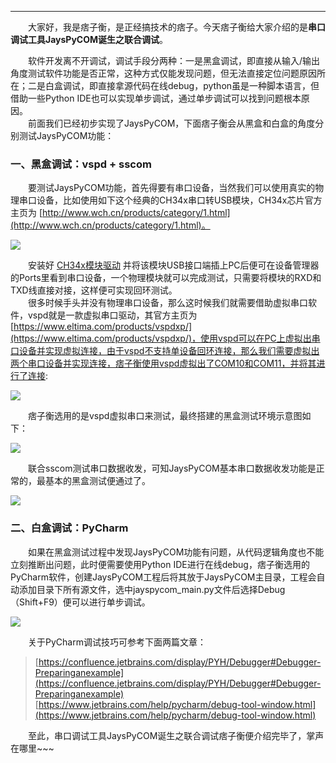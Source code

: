 ----

　　大家好，我是痞子衡，是正经搞技术的痞子。今天痞子衡给大家介绍的是**串口调试工具JaysPyCOM诞生之联合调试**。  

　　软件开发离不开调试，调试手段分两种：一是黑盒调试，即直接从输入/输出角度测试软件功能是否正常，这种方式仅能发现问题，但无法直接定位问题原因所在；二是白盒调试，即直接拿源代码在线debug，python虽是一种脚本语言，但借助一些Python IDE也可以实现单步调试，通过单步调试可以找到问题根本原因。  
　　前面我们已经初步实现了JaysPyCOM，下面痞子衡会从黑盒和白盒的角度分别测试JaysPyCOM功能：  

### 一、黑盒调试：vspd + sscom
　　要测试JaysPyCOM功能，首先得要有串口设备，当然我们可以使用真实的物理串口设备，比如使用如下这个经典的CH34x串口转USB模块，CH34x芯片官方主页为 [http://www.wch.cn/products/category/1.html](http://www.wch.cn/products/category/1.html)。  

<img src="http://odox9r8vg.bkt.clouddn.com/image/cnblogs/JaysPyCOM_test_ch340.PNG" style="zoom:100%" />

　　安装好 [CH34x模块驱动](http://www.wch.cn/products/CH341.html) 并将该模块USB接口端插上PC后便可在设备管理器的Ports里看到串口设备，一个物理模块就可以完成测试，只需要将模块的RXD和TXD线直接对接，这样便可实现回环测试。  
　　很多时候手头并没有物理串口设备，那么这时候我们就需要借助虚拟串口软件，vspd就是一款虚拟串口驱动，其官方主页为 [https://www.eltima.com/products/vspdxp/](https://www.eltima.com/products/vspdxp/)，使用vspd可以在PC上虚拟出串口设备并实现虚拟连接，由于vspd不支持单设备回环连接，那么我们需要虚拟出两个串口设备并实现连接，痞子衡使用vspd虚拟出了COM10和COM11，并将其进行了连接:  

<img src="http://odox9r8vg.bkt.clouddn.com/image/cnblogs/JaysPyCOM_test_vspd_device.PNG" style="zoom:100%" />

　　痞子衡选用的是vspd虚拟串口来测试，最终搭建的黑盒测试环境示意图如下：  

<img src="http://odox9r8vg.bkt.clouddn.com/image/cnblogs/JaysPyCOM_test_connection.PNG" style="zoom:100%" />

　　联合sscom测试串口数据收发，可知JaysPyCOM基本串口数据收发功能是正常的，最基本的黑盒测试便通过了。  

<img src="http://odox9r8vg.bkt.clouddn.com/image/cnblogs/JaysPyCOM_test_txrx_with_sscom.PNG" style="zoom:100%" />

### 二、白盒调试：PyCharm
　　如果在黑盒测试过程中发现JaysPyCOM功能有问题，从代码逻辑角度也不能立刻推断出问题，此时便需要使用Python IDE进行在线debug，痞子衡选用的PyCharm软件，创建JaysPyCOM工程后将其放于JaysPyCOM主目录，工程会自动添加目录下所有源文件，选中jayspycom_main.py文件后选择Debug（Shift+F9）便可以进行单步调试。  

<img src="http://odox9r8vg.bkt.clouddn.com/image/cnblogs/JaysPyCOM_test_pycharm_debug2.PNG" style="zoom:100%" />

　　关于PyCharm调试技巧可参考下面两篇文章：  

> [https://confluence.jetbrains.com/display/PYH/Debugger#Debugger-Preparinganexample](https://confluence.jetbrains.com/display/PYH/Debugger#Debugger-Preparinganexample)
> [https://www.jetbrains.com/help/pycharm/debug-tool-window.html](https://www.jetbrains.com/help/pycharm/debug-tool-window.html)

　　至此，串口调试工具JaysPyCOM诞生之联合调试痞子衡便介绍完毕了，掌声在哪里~~~  



